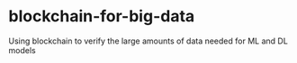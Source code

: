 # blockchain-for-big-data
Using blockchain to verify the large amounts of data needed for ML and DL models

